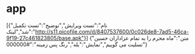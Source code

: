 # app
[{"نام":"تست ویرایش","توضیح":"تست تکمیل شد","لینک":"http://s11.picofile.com/d/8407537600/0c026de8-7ad5-46ca-9f19-27c461823805/base.apk"}]
{"متن":"ماه محرم را به تمام عزاداران حسین تسلیت می گوییم","نمایش":"بله","رنگ پس زمینه":"#000000"}

